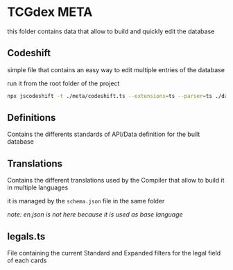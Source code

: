 # TCGdex META

this folder contains data that allow to build and quickly edit the database

## Codeshift

simple file that contains an easy way to edit multiple entries of the database

run it from the root folder of the project

```bash
npx jscodeshift -t ./meta/codeshift.ts --extensions=ts --parser=ts ./data/Serie/Set --print --dry
```

## Definitions

Contains the differents standards of API/Data definition for the built database

## Translations

Contains the different translations used by the Compiler that allow to build it in multiple languages

it is managed by the `schema.json` file in the same folder

_note: en.json is not here because it is used as base language_

## legals.ts

File containing the current Standard and Expanded filters for the legal field of each cards
